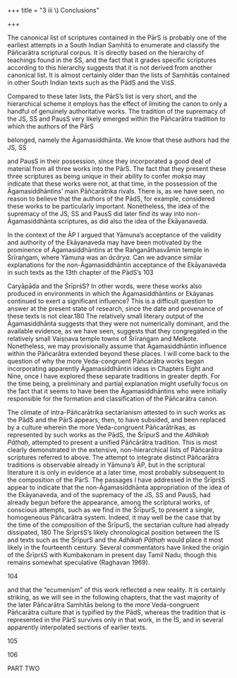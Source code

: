 +++
title = "3 iii \\) Conclusions"

+++

The canonical list of scriptures contained in the PārS is probably one of the earliest attempts in a South Indian Saṃhitā to enumerate and classify the Pāñcarātra scriptural corpus. It is directly based on the hierarchy of teachings found in the SS, and the fact that it grades specific scriptures according to this hierarchy suggests that it is not derived from another canonical list. It is almost certainly older than the lists of Saṃhitās contained in other South Indian texts such as the PādS and the ViśS. 

Compared to these later lists, the PārS’s list is very short, and the hierarchical scheme it employs has the effect of limiting the canon to only a handful of genuinely authoritative works. The tradition of the supremacy of the JS, SS and PauṣS very likely emerged within the Pāñcarātra tradition to which the authors of the PārS 

belonged, namely the Āgamasiddhānta. We know that these authors had the JS, SS 

and PauṣS in their possession, since they incorporated a good deal of material from all three works into the PārS. The fact that they present these three scriptures as being unique in their ability to confer *mokṣa* may indicate that these works were not, at that time, in the possession of the Āgamasiddhāntins’ main Pāñcarātrika rivals. There is, as we have seen, no reason to believe that the authors of the PādS, for example, considered these works to be particularly important. Nonetheless, the idea of the supremacy of the JS, SS and PauṣS did later find its way into non-Āgamasiddhānta scriptures, as did also the idea of the Ekāyanaveda. 

In the context of the ĀP I argued that Yāmuna’s acceptance of the validity and authority of the Ekāyanaveda may have been motivated by the prominence of Āgamasiddhāntins at the Raṅganāthasvāmin temple in Śrīraṅgam, where Yāmuna was an *ācārya*. Can we advance similar explanations for the non-Āgamasiddhāntin acceptance of the Ekāyanaveda in such texts as the 13th chapter of the PādS’s 103 

Caryāpāda and the ŚrīprśS? In other words, were these works also produced in environments in which the Āgamasiddhāntins or Ekāyanas continued to exert a significant influence? This is a difficult question to answer at the present state of research, since the date and provenance of these texts is not clear.180 The relatively small literary output of the Āgamasiddhānta suggests that they were not numerically dominant, and the available evidence, as we have seen, suggests that they congregated in the relatively small Vaiṣṇava temple towns of Śrīraṅgam and Melkote. Nonetheless, we may provisionally assume that Āgamasiddhāntin influence within the Pāñcarātra extended beyond these places. I will come back to the question of why the more Veda-congruent Pāñcarātra works began incorporating apparently Āgamasiddhāntin ideas in Chapters Eight and Nine, once I have explored these separate traditions in greater depth. For the time being, a preliminary and partial explanation might usefully focus on the fact that it seems to have been the Āgamasiddhāntins who were initially responsible for the formation and classification of the Pāñcarātra canon. 

The climate of intra-Pāñcarātrika sectarianism attested to in such works as the PādS and the PārS appears, then, to have subsided, and been replaced by a culture wherein the more Veda-congruent Pāñcarātrikas, as represented by such works as the PādS, the ŚrīpurS and the *Adhikaḥ Pāṭhaḥ*, attempted to present a unified Pāñcārātra tradition. This is most clearly demonstrated in the extensive, non-hierarchical lists of Pāñcarātra scriptures referred to above. The attempt to integrate distinct Pāñcarātra traditions is observable already in Yāmuna’s ĀP, but in the scriptural literature it is only in evidence at a later time, most probably subsequent to the composition of the PārS. The passages I have addressed in the ŚrīprśS appear to indicate that the non-Āgamasiddhānta appropriation of the idea of the Ekāyanaveda, and of the supremacy of the JS, SS and PauṣS, had already begun before the appearance, among the scriptural works, of conscious attempts, such as we find in the ŚrīpurS, to present a single, homogeneous Pāñcarātra system. Indeed, it may well be the case that by the time of the composition of the ŚrīpurS, the sectarian culture had already dissipated, 180 The ŚrīprśS’s likely chronological position between the ĪS and texts such as the ŚrīpurS and the *Adhikaḥ Pāṭhaḥ* would place it most likely in the fourteenth century. Several commentators have linked the origin of the ŚrīprśS with Kumbakonam in present day Tamil Nadu, though this remains somewhat speculative \(Raghavan 1969\). 

104 

and that the “ecumenism” of this work reflected a new reality. It is certainly striking, as we will see in the following chapters, that the vast majority of the later Pāñcarātra Saṃhitās belong to the more Veda-congruent Pāñcarātra culture that is typified by the PādS, whereas the tradition that is represented in the PārS survives only in that work, in the ĪS, and in several apparently interpolated sections of earlier texts. 

105 

106 

PART TWO 
